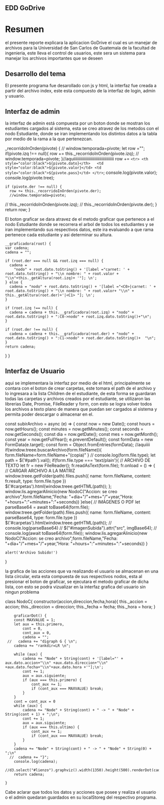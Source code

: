 
## EDD GoDrive


# Resumen
el presente reporte explicara la aplicacion GoDrive el cual es un manejar de archivos para la Universidad de San Carlos de Guatemala de la facultad de ingenieria, este lleva el control de usuarios, este sera un sistema para manejar los archivos importantes que se deseen 

## Desarrollo del tema

El presente programa fue desarollado con js y html, la interfaz fue creada a partir del archivo index, este esta compuesto de la interfaz de login, admin y usuario.

## Interfaz de admin
la interfaz de admin está compuesta por un boton donde se mostran los estudiantes cargados al sistema, esta se creo atravez de los metodos con el nodo Estudiante, donde se iran implementando los distintos datos a la tabla por medio de la rama a la que pertenezcan.

  _recorridoInOrden(pivote) {
   // window.temporada=pivote;
    let row ="";
    if(pivote.izq !== null){
      row += this._recorridoInOrden(pivote.izq);
     // window.temporada=pivote;
    }//aquiiiiiiiiiiiiiiiiiiiiiiiiiiiiiiiiiiiiiii
    row += `
    <tr>
    <th style="color:black">${pivote.dato}</th>  
    <td style="color:black">${pivote.valor}</td>
    <td style="color:black">${pivote.pass}</td>
    </tr>
    `;
    console.log(pivote.valor);
    console.log(pivote.tree);

    if (pivote.der !== null) {
      row += this._recorridoInOrden(pivote.der);
      //window.temporada=pivote;
   //   this._recorridoInOrden(pivote.izq);
     // this._recorridoInOrden(pivote.der);
    }
    return row;
  }
  
  
El boton graficar se dara atravez de el metodo graficar que pertenece a el nodo Estudiante donde se recorrera el arbol de todos los estudiantes y se iran implementando sus respectivos datos, este ira evaluando a que rama pertenece cada estudiante y asi determinar su altura.
  
    __graficadora(root) {
    var cadena;
    cadena = "";

    if (root.der === null && root.izq === null) {
      cadena =
        "nodo" + root.dato.toString() + '[label ="carnet: ' + root.dato.toString() + "\\n nombre: " + root.valor + "\\n"+this._getAltura(root.izq)+ '"]; \n';
    } else {
      cadena = "nodo" + root.dato.toString() + '[label ="<C0>|carnet: ' + root.dato.toString() + "\\n nombre: " + root.valor+ "\\n" +  this._getAltura(root.der)+'|<C1> "]; \n';
    }

    if (root.izq !== null) {
      cadena = cadena + this.__graficadora(root.izq) + "nodo" + root.dato.toString() + ":C0->nodo" + root.izq.dato.toString()+"\n";
    }

    if (root.der !== null) {
      cadena = cadena + this.__graficadora(root.der) + "nodo" + root.dato.toString() + ":C1->nodo" + root.der.dato.toString()+  "\n";
    }
    return cadena;
  }
}
## Interfaz de Usuario

aqui se implementara la interfaz por medio de el html, principalmente se contara con el boton de crear carpetas, este tomara el path de el archivo y lo ingresara a la lista Children de el estudiante, de esta forma se guardaran todas las carpetas y archivos creados por el estudiante, se utilizaron las librerias Date, Promise, FileReader y form, con esto se logra volver  todos los archivos a texto plano de manera que puedan ser cargados al sistema y permita poder descargar o almacenar en el.


const subirArchivo =  async (e) => {
    const now = new Date();
    const hours = now.getHours();
    const minutes = now.getMinutes();
    const seconds = now.getSeconds();
    const dia = now.getDate();
    const mes = now.getMonth();
    const year = now.getFullYear();
    e.preventDefault();
    const formData = new FormData(e.target);
    const form = Object.fromEntries(formData);
//aquiiii
if(window.treee.buscarArchivo(form.fileName)){
    form.fileName=form.fileName+"(copia)"
}
    // console.log(form.file.type);
    let path = $('#path').val();
    if(form.file.type === 'text/plain'){
        // ARCHIVO DE TEXTO
        let fr = new FileReader();
        fr.readAsText(form.file);
        fr.onload = () => { 
            // CARGAR ARCHIVO A LA MATRIZ
            window.treee.getFolder(path).files.push({
                name: form.fileName, 
                content: fr.result, 
                type: form.file.type
            })
            $('#carpetas').html(window.treee.getHTML(path));
        };
        window.lis.agregarAlinicio(new NodoC("Accion: se creo archivo",form.fileName,"Fecha: "+dia+"/"+mes+"/"+year,"Hora: "+hours+":"+minutes+":"+seconds))
    }else{
        // IMÁGENES O PDF 
        let parseBase64 = await toBase64(form.file);
        window.treee.getFolder(path).files.push({
            name: form.fileName, 
            content: parseBase64, 
            type: form.file.type
        })
        $('#carpetas').html(window.treee.getHTML(path));
        // console.log(parseBase64)
        // $("#imagenSubida").attr("src", imgBase64); 
        // console.log(await toBase64(form.file));
        window.lis.agregarAlinicio(new NodoC("Accion: se creo archivo",form.fileName,"Fecha: "+dia+"/"+mes+"/"+year,"Hora: "+hours+":"+minutes+":"+seconds))
    }
    
    alert('Archivo Subido!')

}

la grafica de las acciones que va realizando el usuario se almacenan en una lista circular, esta esta compuesta de sus respectivos nodos, esta al presionar el boton de graficar, se ejecutara el metodo graficar de dicha lista, con esto se podra vizualizar en la interfaz grafica del usuario sin ningun problema

 class NodoC{
    constructor(accion,direccion,fecha,hora){
        this._accion = accion;
        this._direccion = direccion;
        this._fecha = fecha;
        this._hora = hora;
    }
    
        graficarDot() {
        const MAXVALUE = 1;
        let aux = this.primero,
            cont = 0,
            cont_aux = 0,
            cadena = "";
     //   cadena += "digraph G { \n";
        cadena += "rankdir=LR \n";

        while (aux) {
            cadena += "Node" + String(cont) + '[label="' + aux.dato.accion+"\\n" +aux.dato.direccion+"\\n" +aux.dato.fecha+"\\n"+aux.dato.hora +'"];\n';
            cont += 1;
            aux = aux.siguiente;
            if (aux === this.primero) {
                cont_aux += 1;
                if (cont_aux === MAXVALUE) break;
            }
        }
        cont = cont_aux = 0
        while (aux) {
            cadena += "Node" + String(cont) + " -> " + "Node" + String(cont + 1) + ";\n";
            cont += 1;
            aux = aux.siguiente;
            if (aux === this.ultimo) {
                cont_aux += 1;
                if (cont_aux === MAXVALUE) break;
            }
        }
        cadena += "Node" + String(cont) + " -> " + "Node" + String(0) + ";\n"
      //  cadena += "}";
        console.log(cadena);
        //d3.select("#lienzo").graphviz().width(1350).height(500).renderDot(cadena);
        return cadena;

    }  
    
  Cabe aclarar que todos los datos y acciones que posee y realiza el usuario o el admin quedaran guardados en su localStoreg del respectivo programa.    


